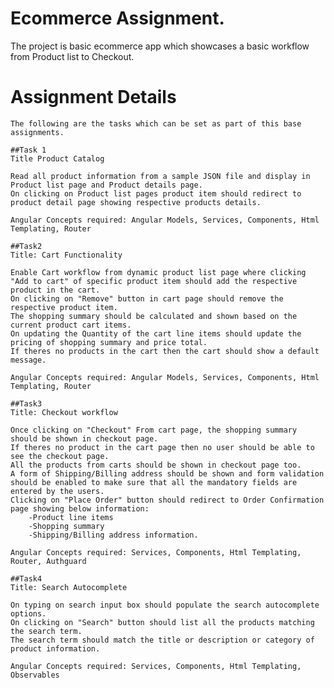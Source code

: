 # Ecommerce Assignment.
The project is basic ecommerce app which showcases a basic workflow from Product list to Checkout.

# Assignment Details
	The following are the tasks which can be set as part of this base assignments.

	##Task 1
	Title Product Catalog
	
	Read all product information from a sample JSON file and display in Product list page and Product details page.
	On clicking on Product list pages product item should redirect to product detail page showing respective products details.

	Angular Concepts required: Angular Models, Services, Components, Html Templating, Router

	##Task2
	Title: Cart Functionality
	
	Enable Cart workflow from dynamic product list page where clicking "Add to cart" of specific product item should add the respective product in the cart.
	On clicking on "Remove" button in cart page should remove the respective product item.
	The shopping summary should be calculated and shown based on the current product cart items.
	On updating the Quantity of the cart line items should update the pricing of shopping summary and price total.
	If theres no products in the cart then the cart should show a default message.

	Angular Concepts required: Angular Models, Services, Components, Html Templating, Router

	##Task3
	Title: Checkout workflow

	Once clicking on "Checkout" From cart page, the shopping summary should be shown in checkout page.
	If theres no product in the cart page then no user should be able to see the checkout page.
	All the products from carts should be shown in checkout page too.
	A form of Shipping/Billing address should be shown and form validation should be enabled to make sure that all the mandatory fields are entered by the users.
	Clicking on "Place Order" button should redirect to Order Confirmation page showing below information:
		-Product line items
		-Shopping summary
		-Shipping/Billing address information.

	Angular Concepts required: Services, Components, Html Templating, Router, Authguard

	##Task4
	Title: Search Autocomplete

	On typing on search input box should populate the search autocomplete options.
	On clicking on "Search" button should list all the products matching the search term.
	The search term should match the title or description or category of product information.

	Angular Concepts required: Services, Components, Html Templating, Observables


